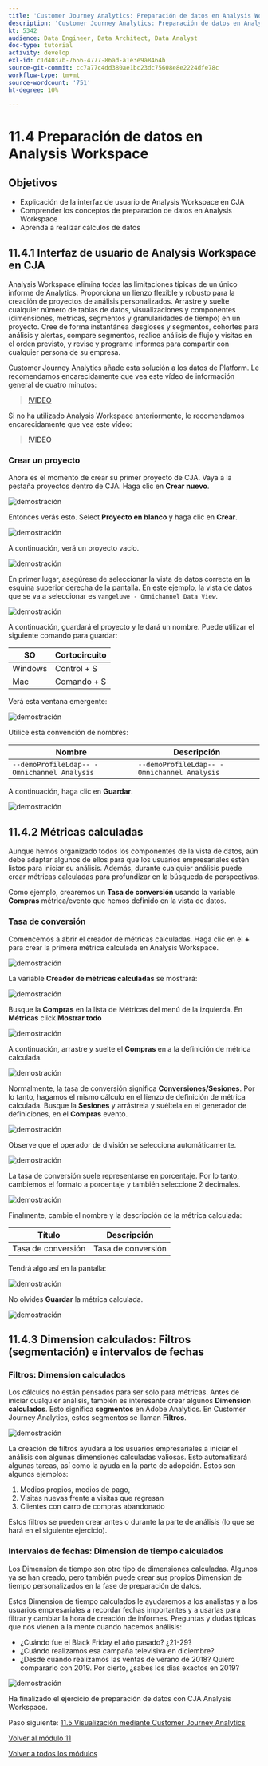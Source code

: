 ```yaml
---
title: 'Customer Journey Analytics: Preparación de datos en Analysis Workspace'
description: 'Customer Journey Analytics: Preparación de datos en Analysis Workspace'
kt: 5342
audience: Data Engineer, Data Architect, Data Analyst
doc-type: tutorial
activity: develop
exl-id: c1d4037b-7656-4777-86ad-a1e3e9a8464b
source-git-commit: cc7a77c4dd380ae1bc23dc75608e8e2224dfe78c
workflow-type: tm+mt
source-wordcount: '751'
ht-degree: 10%

---
```


# 11.4 Preparación de datos en Analysis Workspace

## Objetivos

- Explicación de la interfaz de usuario de Analysis Workspace en CJA
- Comprender los conceptos de preparación de datos en Analysis Workspace
- Aprenda a realizar cálculos de datos

## 11.4.1 Interfaz de usuario de Analysis Workspace en CJA

Analysis Workspace elimina todas las limitaciones típicas de un único informe de Analytics. Proporciona un lienzo flexible y robusto para la creación de proyectos de análisis personalizados. Arrastre y suelte cualquier número de tablas de datos, visualizaciones y componentes (dimensiones, métricas, segmentos y granularidades de tiempo) en un proyecto. Cree de forma instantánea desgloses y segmentos, cohortes para análisis y alertas, compare segmentos, realice análisis de flujo y visitas en el orden previsto, y revise y programe informes para compartir con cualquier persona de su empresa.

Customer Journey Analytics añade esta solución a los datos de Platform. Le recomendamos encarecidamente que vea este vídeo de información general de cuatro minutos:

>[!VIDEO](https://video.tv.adobe.com/v/35109?quality=12&learn=on)

Si no ha utilizado Analysis Workspace anteriormente, le recomendamos encarecidamente que vea este vídeo:

>[!VIDEO](https://video.tv.adobe.com/v/26266?quality=12&learn=on)

### Crear un proyecto

Ahora es el momento de crear su primer proyecto de CJA. Vaya a la pestaña proyectos dentro de CJA.
Haga clic en **Crear nuevo**.

![demostración](./images/prmenu.png)

Entonces verás esto. Select **Proyecto en blanco** y haga clic en **Crear**.

![demostración](./images/prmenu1.png)

A continuación, verá un proyecto vacío.

![demostración](./images/premptyprojects.png)

En primer lugar, asegúrese de seleccionar la vista de datos correcta en la esquina superior derecha de la pantalla. En este ejemplo, la vista de datos que se va a seleccionar es `vangeluwe - Omnichannel Data View`.

![demostración](./images/prdv.png)

A continuación, guardará el proyecto y le dará un nombre. Puede utilizar el siguiente comando para guardar:

| SO | Cortocircuito |
| ----------------- |-------------| 
| Windows | Control + S |
| Mac | Comando + S |

Verá esta ventana emergente:

![demostración](./images/prsave.png)

Utilice esta convención de nombres:

| Nombre | Descripción |
| ----------------- |-------------| 
| `--demoProfileLdap-- - Omnichannel Analysis` | `--demoProfileLdap-- - Omnichannel Analysis` |

A continuación, haga clic en **Guardar**.

![demostración](./images/prsave2.png)

## 11.4.2 Métricas calculadas

Aunque hemos organizado todos los componentes de la vista de datos, aún debe adaptar algunos de ellos para que los usuarios empresariales estén listos para iniciar su análisis. Además, durante cualquier análisis puede crear métricas calculadas para profundizar en la búsqueda de perspectivas.

Como ejemplo, crearemos un **Tasa de conversión** usando la variable **Compras** métrica/evento que hemos definido en la vista de datos.

### Tasa de conversión

Comencemos a abrir el creador de métricas calculadas. Haga clic en el **+** para crear la primera métrica calculada en Analysis Workspace.

![demostración](./images/pradd.png)

La variable **Creador de métricas calculadas** se mostrará:

![demostración](./images/prbuilder.png)

Busque la **Compras** en la lista de Métricas del menú de la izquierda. En **Métricas** click **Mostrar todo**

![demostración](./images/calcbuildercr1.png)

A continuación, arrastre y suelte el **Compras** en a la definición de métrica calculada.

![demostración](./images/calcbuildercr2.png)

Normalmente, la tasa de conversión significa **Conversiones/Sesiones**. Por lo tanto, hagamos el mismo cálculo en el lienzo de definición de métrica calculada. Busque la **Sesiones** y arrástrela y suéltela en el generador de definiciones, en el **Compras** evento.

![demostración](./images/calcbuildercr3.png)

Observe que el operador de división se selecciona automáticamente.

![demostración](./images/calcbuildercr4.png)

La tasa de conversión suele representarse en porcentaje. Por lo tanto, cambiemos el formato a porcentaje y también seleccione 2 decimales.

![demostración](./images/calcbuildercr5.png)

Finalmente, cambie el nombre y la descripción de la métrica calculada:

| Título | Descripción |
| ----------------- |-------------| 
| Tasa de conversión | Tasa de conversión |

Tendrá algo así en la pantalla:

![demostración](./images/calcbuildercr6.png)

No olvides **Guardar** la métrica calculada.

![demostración](./images/pr9.png)

## 11.4.3 Dimension calculados: Filtros (segmentación) e intervalos de fechas

### Filtros: Dimension calculados

Los cálculos no están pensados para ser solo para métricas. Antes de iniciar cualquier análisis, también es interesante crear algunos **Dimension calculados**. Esto significa **segmentos** en Adobe Analytics. En Customer Journey Analytics, estos segmentos se llaman **Filtros**.

![demostración](./images/prfilters.png)

La creación de filtros ayudará a los usuarios empresariales a iniciar el análisis con algunas dimensiones calculadas valiosas. Esto automatizará algunas tareas, así como la ayuda en la parte de adopción. Estos son algunos ejemplos:

1. Medios propios, medios de pago,
2. Visitas nuevas frente a visitas que regresan
3. Clientes con carro de compras abandonado

Estos filtros se pueden crear antes o durante la parte de análisis (lo que se hará en el siguiente ejercicio).

### Intervalos de fechas: Dimension de tiempo calculados

Los Dimension de tiempo son otro tipo de dimensiones calculadas. Algunos ya se han creado, pero también puede crear sus propios Dimension de tiempo personalizados en la fase de preparación de datos.

Estos Dimension de tiempo calculados le ayudaremos a los analistas y a los usuarios empresariales a recordar fechas importantes y a usarlas para filtrar y cambiar la hora de creación de informes. Preguntas y dudas típicas que nos vienen a la mente cuando hacemos análisis:

- ¿Cuándo fue el Black Friday el año pasado? ¿21-29?
- ¿Cuándo realizamos esa campaña televisiva en diciembre?
- ¿Desde cuándo realizamos las ventas de verano de 2018? Quiero compararlo con 2019. Por cierto, ¿sabes los días exactos en 2019?

![demostración](./images/timedimensions.png)

Ha finalizado el ejercicio de preparación de datos con CJA Analysis Workspace.

Paso siguiente: [11.5 Visualización mediante Customer Journey Analytics](./ex5.md)

[Volver al módulo 11](./customer-journey-analytics-build-a-dashboard.md)

[Volver a todos los módulos](./../../overview.md)

